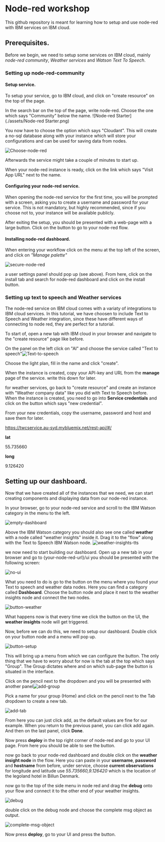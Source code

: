 # Node-red workshop

This github repository is meant for learning how to setup and use node-red with IBM services on IBM cloud.

## Prerequisites. 

Before we begin, we need to setup some services on IBM cloud, mainly *node-red community*, *Weather services* and *Watson Text To Speech*.

### Setting up node-red-community

#### Setup service.

To setup your service, go to IBM cloud, and click on "create resource" on the top of the page. 

In the search bar on the top of the page, write node-red. Choose the one which says "Community" below the name. ![Node-red Starter](./assets/Node-red Starter.png)

You now have to choose the option which says "Cloudant". This will create a no-sql database along with your instance which will store your configurations and can be used for saving data from nodes. 

![Choose-node-red](./assets/Choose-node-red.png)

Afterwards the service might take a couple of minutes to start up. 

When your node-red instance is ready, click on the link which says "Visit App URL" next to the name. 



#### Configuring your node-red service.

When opening the node-red service for the first time, you will be prompted with a screen, asking you to create a username and password for your service. This is not mandatory, but highly recommended, since if you choose not to, your instance will be available publicly. 

After exiting the setup, you should be presented with a web-page with a large button. Click on the button to go to your node-red flow. 

#### Installing node-red dashboard.

When entering your workflow click on the menu at the top left of the screen, and click on *"Manage palette"*

![secure-node-red](./assets/secure-node-red.png)

a user settings panel should pop up (see above). From here, click on the install tab and search for node-red dashboard and click on the install button.

### Setting up text to speech and Weather services

The node-red service on IBM cloud comes with a variaty of integrations to IBM cloud services. In this tutorial, we have choosen to include Text to Speech and Weather integration, since these have different ways of connecting to node red, they are perfect for a tutorial.

To start of, open a new tab with IBM cloud in your browser and navigate to the "create resource" page like before.

On the panel on the left click on "AI" and choose the service called "Text to speech"![Text-to-speech](./assets/Text-to-speech.png)

Choose the light plan, fill in the name and click "create".

When the instance is created, copy your API-key and URL from the **manage** page of the service. write this down for later.

for weather services, go back to "create resource" and create an instance with "Weather company data" like you did with Text to Speech before. When the instance is created, you need to go into **Service credentials** and click on the button which says "new credential".

From your new credentials, copy the username, password and host and save them for later.

 https://twcservice.au-syd.mybluemix.net/rest-api/#/

**lat**

55.735660

**long**

9.126420

## Setting up our dashboard.

Now that we have created all of the instances that we need, we can start creating components and displaying data from our node-red instance. 

In your browser, go to your node-red service and scroll to the IBM Watson category in the menu to the left.

![empty-dashboard](./assets/empty-dashboard.png)

Above the IBM Watson category you should also see one called **weather** with a node called "weather insights" inside it. Drag it to the "flow" along with the Text to Speech IBM Watson node. ![weather-insights-tts](./assets/weather-insights-tts.png)

we now need to start building our dashboard. Open up a new tab in your browser and go to {your-node-red-url}/ui you should be presented with the following screen: 

![no-ui](./assets/no-ui.png)

What you need to do is go to the button on the menu where you found your Text to speech and weather data nodes. Here you can find a category called **Dashboard**. Choose the button node and place it next to the weather insights node and connect the two nodes.

![button-weather](./assets/button-weather.png)

What happens now is that every time we click the button on the UI, the **weather insights** node will get triggered.

Now, before we can do this, we need to setup our dashboard. Double click on your button node and a menu will pop up.

![button-setup](/Users/jacobhougaardbennedsen/WebstormProjects/node-red-workshop/assets/button-setup.png)

This will bring up a menu from which we can configure the button. The only thing that we have to worry about for now is the tab at the top which says "Group". The Group dictates where and on which sub-page the button is situated in the interface. 

Click on the pencil next to the dropdown and you will be presented with another panel![add-group](./assets/add-group.png)

Pick a name for your group (Home) and click on the pencil next to the Tab dropdown to create a new tab.

![add-tab](./assets/add-tab.png)

From here you can just click add, as the default values are fine for our example. When you return to the previous panel, you can click add again. And then on the last panel, click **Done**.

Now press **deploy** in the top right corner of node-red and go to your UI page. From here you should be able to see the button.

now go back to your node-red dashboard and double click on the **weather insight node** in the flow. Here you can paste in your **username**, **password** and **hostname** from before, under service, choose **current observations** for longitude and latitude use *55.735660,9.126420* which is the location of the legoland hotel in Billun Denmark.

now go to the top of the side menu in node red and drag the **debug** onto your flow and connect it to the other end of your weather insights. 

![debug](./assets/debug.png)

double click on the debug node and choose the complete msg object as output.

![complete-msg-object](./assets/complete-msg-object.png)

Now press **deploy**, go to your UI and press the button.

